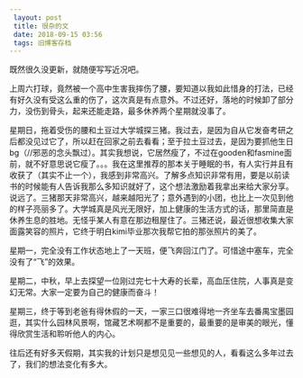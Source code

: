 ```yaml
---
 layout: post
 title: 很杂的文
 date: 2018-09-15 03:56
 tags: 旧博客存档
---
```

既然很久没更新，就随便写写近况吧。



上周六打球，竟然被一个高中生害我摔伤了腰，要知道以我如此惜身的打法，已经有好久没有受这么重的伤了，这次真是有点意外。不过还好，落地的时候卸了部分力，没伤到骨头，起来还能走路，最多休养两个星期就没事了。



星期日，拖着受伤的腰和土豆过大学城探三猪。我过去，是因为自从它发奋考研之后都没见过它了，所以赶在回家之前去看看；至于拉土豆过去，是因为要抓他生日bg（//邪恶的念头飘过）。其实我想说，它居然瘦了，不过在gooden和fasmine面前，就不好意思说它瘦了。。。我在这里推荐的那本关于睡眠的书，有人实行并且有收获了（其实不止一个），我感到非常高兴。了解多点知识非常有用，要是以前读书的时候能有人告诉我那么多知识就好了，这个想法激励着我拿出来给大家分享。说远了。三猪那天非常高兴，越来越阳光了；意外遇到的小团，也比上一次见到他的样子亮丽多了。大学城真是风光无限好，加上健康的生活方式的话，那里简直是休养生息的胜地。无怪乎某人有意在那边租屋住了。三猪还说，最近很想收集大家面露笑容的照片，它终于明白kimi毕业那次我帮它拍的那张照片的美了。



星期一，完全没有工作状态地上了一天班，便飞奔回江门了。可惜途中塞车，完全没有了“飞”的效果。



星期二，中秋，早上去探望一位刚过完七十大寿的长辈，高血压住院，人事真是变幻无常。大家一定要为自己的健康而奋斗！



星期三，终于等到老爸有得休假的一天，一家三口很难得地一齐坐车去番禺宝墨园逛，其实什么园林风景啊，馆藏艺术啊都不是重要的，最重要的是审美的眼光，懂得欣赏生活和聆听他人的内心。



往后还有好多天假期，其实我的计划只是想见见一些想见的人，看看这么多年过去了，我们的想法变化有多大。

